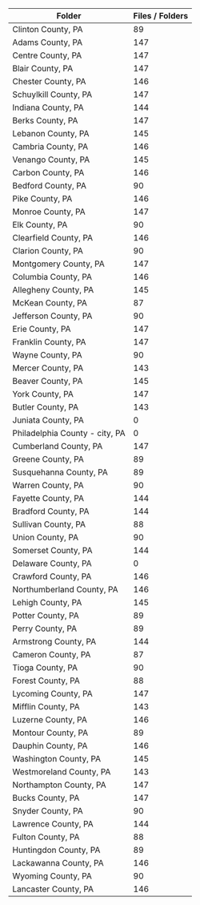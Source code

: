 | Folder                         |   Files / Folders |
|--------------------------------|-------------------|
| Clinton County, PA             |                89 |
| Adams County, PA               |               147 |
| Centre County, PA              |               147 |
| Blair County, PA               |               147 |
| Chester County, PA             |               146 |
| Schuylkill County, PA          |               147 |
| Indiana County, PA             |               144 |
| Berks County, PA               |               147 |
| Lebanon County, PA             |               145 |
| Cambria County, PA             |               146 |
| Venango County, PA             |               145 |
| Carbon County, PA              |               146 |
| Bedford County, PA             |                90 |
| Pike County, PA                |               146 |
| Monroe County, PA              |               147 |
| Elk County, PA                 |                90 |
| Clearfield County, PA          |               146 |
| Clarion County, PA             |                90 |
| Montgomery County, PA          |               147 |
| Columbia County, PA            |               146 |
| Allegheny County, PA           |               145 |
| McKean County, PA              |                87 |
| Jefferson County, PA           |                90 |
| Erie County, PA                |               147 |
| Franklin County, PA            |               147 |
| Wayne County, PA               |                90 |
| Mercer County, PA              |               143 |
| Beaver County, PA              |               145 |
| York County, PA                |               147 |
| Butler County, PA              |               143 |
| Juniata County, PA             |                 0 |
| Philadelphia County - city, PA |                 0 |
| Cumberland County, PA          |               147 |
| Greene County, PA              |                89 |
| Susquehanna County, PA         |                89 |
| Warren County, PA              |                90 |
| Fayette County, PA             |               144 |
| Bradford County, PA            |               144 |
| Sullivan County, PA            |                88 |
| Union County, PA               |                90 |
| Somerset County, PA            |               144 |
| Delaware County, PA            |                 0 |
| Crawford County, PA            |               146 |
| Northumberland County, PA      |               146 |
| Lehigh County, PA              |               145 |
| Potter County, PA              |                89 |
| Perry County, PA               |                89 |
| Armstrong County, PA           |               144 |
| Cameron County, PA             |                87 |
| Tioga County, PA               |                90 |
| Forest County, PA              |                88 |
| Lycoming County, PA            |               147 |
| Mifflin County, PA             |               143 |
| Luzerne County, PA             |               146 |
| Montour County, PA             |                89 |
| Dauphin County, PA             |               146 |
| Washington County, PA          |               145 |
| Westmoreland County, PA        |               143 |
| Northampton County, PA         |               147 |
| Bucks County, PA               |               147 |
| Snyder County, PA              |                90 |
| Lawrence County, PA            |               144 |
| Fulton County, PA              |                88 |
| Huntingdon County, PA          |                89 |
| Lackawanna County, PA          |               146 |
| Wyoming County, PA             |                90 |
| Lancaster County, PA           |               146 |